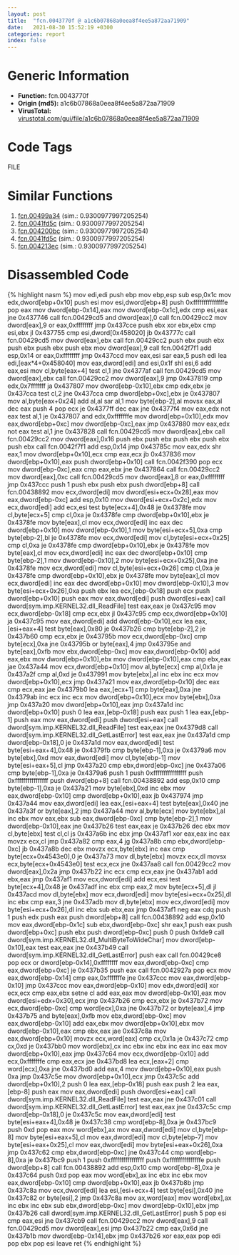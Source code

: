 ```yaml
---
layout: post
title:  "fcn.0043770f @ a1c6b07868a0eea8f4ee5a872aa71909"
date:   2021-08-30 15:52:19 +0300
categories: report
index: false
---
```


# Generic Information
- **Function:** fcn.0043770f
- **Origin (md5):** a1c6b07868a0eea8f4ee5a872aa71909
- **VirusTotal:** [virustotal.com/gui/file/a1c6b07868a0eea8f4ee5a872aa71909][virustotal_ref]

# Code Tags
<span class="tag" id="FILE">FILE</span>


# Similar Functions

1. [fcn.00499a34][similar_1_ref] (sim.: 0.9300977997205254)
2. [fcn.0041fd5c][similar_2_ref] (sim.: 0.9300977997205254)
3. [fcn.004200bc][similar_3_ref] (sim.: 0.9300977997205254)
4. [fcn.0041fd5c][similar_4_ref] (sim.: 0.9300977997205254)
5. [fcn.004213ec][similar_5_ref] (sim.: 0.9300977997205254)


# Disassembled Code

{% highlight nasm %}
mov edi,edi
push ebp
mov ebp,esp
sub esp,0x1c
mov edx,dword[ebp+0x10]
push esi
mov esi,dword[ebp+8]
push 0xfffffffffffffffe
pop eax
mov dword[ebp-0x14],eax
mov dword[ebp-0x1c],edx
cmp esi,eax
jne 0x437746
call fcn.00429cd5
and dword[eax],0
call fcn.00429cc2
mov dword[eax],9
or eax,0xffffffff
jmp 0x437cce
push ebx
xor ebx,ebx
cmp esi,ebx
jl 0x437755
cmp esi,dword[0x458020]
jb 0x43777c
call fcn.00429cd5
mov dword[eax],ebx
call fcn.00429cc2
push ebx
push ebx
push ebx
push ebx
push ebx
mov dword[eax],9
call fcn.0042f7f1
add esp,0x14
or eax,0xffffffff
jmp 0x437ccd
mov eax,esi
sar eax,5
push edi
lea edi,[eax*4+0x458040]
mov eax,dword[edi]
and esi,0x1f
shl esi,6
add eax,esi
mov cl,byte[eax+4]
test cl,1
jne 0x4377af
call fcn.00429cd5
mov dword[eax],ebx
call fcn.00429cc2
mov dword[eax],9
jmp 0x437819
cmp edx,0x7fffffff
ja 0x437807
mov dword[ebp-0x10],ebx
cmp edx,ebx
je 0x437cca
test cl,2
jne 0x437cca
cmp dword[ebp+0xc],ebx
je 0x437807
mov al,byte[eax+0x24]
add al,al
sar al,1
mov byte[ebp-2],al
movsx eax,al
dec eax
push 4
pop ecx
je 0x4377ff
dec eax
jne 0x4377f4
mov eax,edx
not eax
test al,1
je 0x437807
and edx,0xfffffffe
mov dword[ebp+0x10],edx
mov eax,dword[ebp+0xc]
mov dword[ebp-0xc],eax
jmp 0x437880
mov eax,edx
not eax
test al,1
jne 0x437828
call fcn.00429cd5
mov dword[eax],ebx
call fcn.00429cc2
mov dword[eax],0x16
push ebx
push ebx
push ebx
push ebx
push ebx
call fcn.0042f7f1
add esp,0x14
jmp 0x43785c
mov eax,edx
shr eax,1
mov dword[ebp+0x10],ecx
cmp eax,ecx
jb 0x437836
mov dword[ebp+0x10],eax
push dword[ebp+0x10]
call fcn.0042f390
pop ecx
mov dword[ebp-0xc],eax
cmp eax,ebx
jne 0x437864
call fcn.00429cc2
mov dword[eax],0xc
call fcn.00429cd5
mov dword[eax],8
or eax,0xffffffff
jmp 0x437ccc
push 1
push ebx
push ebx
push dword[ebp+8]
call fcn.00438892
mov ecx,dword[edi]
mov dword[esi+ecx+0x28],eax
mov eax,dword[ebp-0xc]
add esp,0x10
mov dword[esi+ecx+0x2c],edx
mov ecx,dword[edi]
add ecx,esi
test byte[ecx+4],0x48
je 0x4378fe
mov cl,byte[ecx+5]
cmp cl,0xa
je 0x4378fe
cmp dword[ebp+0x10],ebx
je 0x4378fe
mov byte[eax],cl
mov ecx,dword[edi]
inc eax
dec dword[ebp+0x10]
mov dword[ebp-0x10],1
mov byte[esi+ecx+5],0xa
cmp byte[ebp-2],bl
je 0x4378fe
mov ecx,dword[edi]
mov cl,byte[esi+ecx+0x25]
cmp cl,0xa
je 0x4378fe
cmp dword[ebp+0x10],ebx
je 0x4378fe
mov byte[eax],cl
mov ecx,dword[edi]
inc eax
dec dword[ebp+0x10]
cmp byte[ebp-2],1
mov dword[ebp-0x10],2
mov byte[esi+ecx+0x25],0xa
jne 0x4378fe
mov ecx,dword[edi]
mov cl,byte[esi+ecx+0x26]
cmp cl,0xa
je 0x4378fe
cmp dword[ebp+0x10],ebx
je 0x4378fe
mov byte[eax],cl
mov ecx,dword[edi]
inc eax
dec dword[ebp+0x10]
mov dword[ebp-0x10],3
mov byte[esi+ecx+0x26],0xa
push ebx
lea ecx,[ebp-0x18]
push ecx
push dword[ebp+0x10]
push eax
mov eax,dword[edi]
push dword[esi+eax]
call dword[sym.imp.KERNEL32.dll_ReadFile]
test eax,eax
je 0x437c95
mov ecx,dword[ebp-0x18]
cmp ecx,ebx
jl 0x437c95
cmp ecx,dword[ebp+0x10]
ja 0x437c95
mov eax,dword[edi]
add dword[ebp-0x10],ecx
lea eax,[esi+eax+4]
test byte[eax],0x80
je 0x437b26
cmp byte[ebp-2],2
je 0x437b60
cmp ecx,ebx
je 0x43795b
mov ecx,dword[ebp-0xc]
cmp byte[ecx],0xa
jne 0x43795b
or byte[eax],4
jmp 0x43795e
and byte[eax],0xfb
mov ebx,dword[ebp-0xc]
mov eax,dword[ebp-0x10]
add eax,ebx
mov dword[ebp+0x10],ebx
mov dword[ebp-0x10],eax
cmp ebx,eax
jae 0x437a44
mov ecx,dword[ebp+0x10]
mov al,byte[ecx]
cmp al,0x1a
je 0x437a2f
cmp al,0xd
je 0x437991
mov byte[ebx],al
inc ebx
inc ecx
mov dword[ebp+0x10],ecx
jmp 0x437a21
mov eax,dword[ebp-0x10]
dec eax
cmp ecx,eax
jae 0x4379b0
lea eax,[ecx+1]
cmp byte[eax],0xa
jne 0x4379ab
inc ecx
inc ecx
mov dword[ebp+0x10],ecx
mov byte[ebx],0xa
jmp 0x437a20
mov dword[ebp+0x10],eax
jmp 0x437a1d
inc dword[ebp+0x10]
push 0
lea eax,[ebp-0x18]
push eax
push 1
lea eax,[ebp-1]
push eax
mov eax,dword[edi]
push dword[esi+eax]
call dword[sym.imp.KERNEL32.dll_ReadFile]
test eax,eax
jne 0x4379d8
call dword[sym.imp.KERNEL32.dll_GetLastError]
test eax,eax
jne 0x437a1d
cmp dword[ebp-0x18],0
je 0x437a1d
mov eax,dword[edi]
test byte[esi+eax+4],0x48
je 0x4379fb
cmp byte[ebp-1],0xa
je 0x4379a6
mov byte[ebx],0xd
mov eax,dword[edi]
mov cl,byte[ebp-1]
mov byte[esi+eax+5],cl
jmp 0x437a20
cmp ebx,dword[ebp-0xc]
jne 0x437a06
cmp byte[ebp-1],0xa
je 0x4379a6
push 1
push 0xffffffffffffffff
push 0xffffffffffffffff
push dword[ebp+8]
call fcn.00438892
add esp,0x10
cmp byte[ebp-1],0xa
je 0x437a21
mov byte[ebx],0xd
inc ebx
mov eax,dword[ebp-0x10]
cmp dword[ebp+0x10],eax
jb 0x437974
jmp 0x437a44
mov eax,dword[edi]
lea eax,[esi+eax+4]
test byte[eax],0x40
jne 0x437a3f
or byte[eax],2
jmp 0x437a44
mov al,byte[ecx]
mov byte[ebx],al
inc ebx
mov eax,ebx
sub eax,dword[ebp-0xc]
cmp byte[ebp-2],1
mov dword[ebp-0x10],eax
jne 0x437b26
test eax,eax
je 0x437b26
dec ebx
mov cl,byte[ebx]
test cl,cl
js 0x437a6b
inc ebx
jmp 0x437af1
xor eax,eax
inc eax
movzx ecx,cl
jmp 0x437a82
cmp eax,4
jg 0x437a8b
cmp ebx,dword[ebp-0xc]
jb 0x437a8b
dec ebx
movzx ecx,byte[ebx]
inc eax
cmp byte[ecx+0x4543e0],0
je 0x437a73
mov dl,byte[ebx]
movzx ecx,dl
movsx ecx,byte[ecx+0x4543e0]
test ecx,ecx
jne 0x437aa8
call fcn.00429cc2
mov dword[eax],0x2a
jmp 0x437b22
inc ecx
cmp ecx,eax
jne 0x437ab1
add ebx,eax
jmp 0x437af1
mov ecx,dword[edi]
add ecx,esi
test byte[ecx+4],0x48
je 0x437adf
inc ebx
cmp eax,2
mov byte[ecx+5],dl
jl 0x437acd
mov dl,byte[ebx]
mov ecx,dword[edi]
mov byte[esi+ecx+0x25],dl
inc ebx
cmp eax,3
jne 0x437adb
mov dl,byte[ebx]
mov ecx,dword[edi]
mov byte[esi+ecx+0x26],dl
inc ebx
sub ebx,eax
jmp 0x437af1
neg eax
cdq
push 1
push edx
push eax
push dword[ebp+8]
call fcn.00438892
add esp,0x10
mov eax,dword[ebp-0x1c]
sub ebx,dword[ebp-0xc]
shr eax,1
push eax
push dword[ebp+0xc]
push ebx
push dword[ebp-0xc]
push 0
push 0xfde9
call dword[sym.imp.KERNEL32.dll_MultiByteToWideChar]
mov dword[ebp-0x10],eax
test eax,eax
jne 0x437b49
call dword[sym.imp.KERNEL32.dll_GetLastError]
push eax
call fcn.00429ce8
pop ecx
or dword[ebp-0x14],0xffffffff
mov eax,dword[ebp-0xc]
cmp eax,dword[ebp+0xc]
je 0x437b35
push eax
call fcn.0042927a
pop ecx
mov eax,dword[ebp-0x14]
cmp eax,0xfffffffe
jne 0x437ccc
mov eax,dword[ebp-0x10]
jmp 0x437ccc
mov eax,dword[ebp-0x10]
mov edx,dword[edi]
xor ecx,ecx
cmp eax,ebx
setne cl
add eax,eax
mov dword[ebp-0x10],eax
mov dword[esi+edx+0x30],ecx
jmp 0x437b26
cmp ecx,ebx
je 0x437b72
mov ecx,dword[ebp-0xc]
cmp word[ecx],0xa
jne 0x437b72
or byte[eax],4
jmp 0x437b75
and byte[eax],0xfb
mov ebx,dword[ebp-0xc]
mov eax,dword[ebp-0x10]
add eax,ebx
mov dword[ebp+0x10],ebx
mov dword[ebp-0x10],eax
cmp ebx,eax
jae 0x437c8a
mov eax,dword[ebp+0x10]
movzx ecx,word[eax]
cmp cx,0x1a
je 0x437c72
cmp cx,0xd
je 0x437bb0
mov word[ebx],cx
inc ebx
inc ebx
inc eax
inc eax
mov dword[ebp+0x10],eax
jmp 0x437c64
mov ecx,dword[ebp-0x10]
add ecx,0xfffffffe
cmp eax,ecx
jae 0x437bd8
lea ecx,[eax+2]
cmp word[ecx],0xa
jne 0x437bd0
add eax,4
mov dword[ebp+0x10],eax
push 0xa
jmp 0x437c5e
mov dword[ebp+0x10],ecx
jmp 0x437c5c
add dword[ebp+0x10],2
push 0
lea eax,[ebp-0x18]
push eax
push 2
lea eax,[ebp-8]
push eax
mov eax,dword[edi]
push dword[esi+eax]
call dword[sym.imp.KERNEL32.dll_ReadFile]
test eax,eax
jne 0x437c01
call dword[sym.imp.KERNEL32.dll_GetLastError]
test eax,eax
jne 0x437c5c
cmp dword[ebp-0x18],0
je 0x437c5c
mov eax,dword[edi]
test byte[esi+eax+4],0x48
je 0x437c38
cmp word[ebp-8],0xa
je 0x437bc9
push 0xd
pop eax
mov word[ebx],ax
mov eax,dword[edi]
mov cl,byte[ebp-8]
mov byte[esi+eax+5],cl
mov eax,dword[edi]
mov cl,byte[ebp-7]
mov byte[esi+eax+0x25],cl
mov eax,dword[edi]
mov byte[esi+eax+0x26],0xa
jmp 0x437c62
cmp ebx,dword[ebp-0xc]
jne 0x437c44
cmp word[ebp-8],0xa
je 0x437bc9
push 1
push 0xffffffffffffffff
push 0xfffffffffffffffe
push dword[ebp+8]
call fcn.00438892
add esp,0x10
cmp word[ebp-8],0xa
je 0x437c64
push 0xd
pop eax
mov word[ebx],ax
inc ebx
inc ebx
mov eax,dword[ebp-0x10]
cmp dword[ebp+0x10],eax
jb 0x437b8b
jmp 0x437c8a
mov ecx,dword[edi]
lea esi,[esi+ecx+4]
test byte[esi],0x40
jne 0x437c82
or byte[esi],2
jmp 0x437c8a
mov ax,word[eax]
mov word[ebx],ax
inc ebx
inc ebx
sub ebx,dword[ebp-0xc]
mov dword[ebp-0x10],ebx
jmp 0x437b26
call dword[sym.imp.KERNEL32.dll_GetLastError]
push 5
pop esi
cmp eax,esi
jne 0x437cb9
call fcn.00429cc2
mov dword[eax],9
call fcn.00429cd5
mov dword[eax],esi
jmp 0x437b22
cmp eax,0x6d
jne 0x437b1b
mov dword[ebp-0x14],ebx
jmp 0x437b26
xor eax,eax
pop edi
pop ebx
pop esi
leave
ret
{% endhighlight %}


[similar_1_ref]: /report/fcn.00499a34@4fe6510221c33bf023f6abed461fc13f
[similar_2_ref]: /report/fcn.0041fd5c@4145a3cd012c27a513ec76436468549a
[similar_3_ref]: /report/fcn.004200bc@96a869ae624ddb4834a1d5a829f85469
[similar_4_ref]: /report/fcn.0041fd5c@1266d43f34f3aa1d71c3eb8ec80f6e2f
[similar_5_ref]: /report/fcn.004213ec@f5b8476c36459986b226c45654aeb016
[virustotal_ref]: https://www.virustotal.com/gui/file/a1c6b07868a0eea8f4ee5a872aa71909